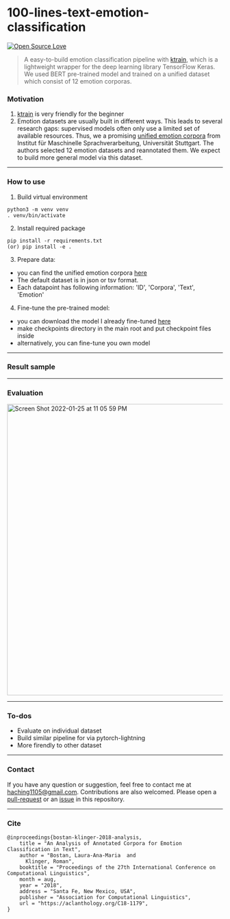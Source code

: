 100-lines-text-emotion-classification
============

<p align="left">
<a href="https://github.com/huaminghuangtw/<REPO-NAME>"><img src="https://badges.frapsoft.com/os/v3/open-source.svg?v=103" alt="Open Source Love"></a><br/>


> A easy-to-build emotion classification pipeline with [ktrain](https://github.com/amaiya/ktrain), which is a lightweight wrapper for the deep learning library TensorFlow Keras. We used BERT pre-trained model and trained on a unified dataset which consist of 12 emotion corporas. 

### Motivation 
  1. [ktrain](https://github.com/amaiya/ktrain) is very friendly for the beginner 
  2. Emotion datasets are usually built in different ways. This leads to several research gaps: supervised models often only use a limited set of available resources. Thus, we a promising [unified emotion corpora](https://www.ims.uni-stuttgart.de/forschung/ressourcen/korpora/unifyemotion/) from Institut für Maschinelle Sprachverarbeitung, Universität Stuttgart. The authors selected 12 emotion datasets and reannotated them. We expect to build more general model via this dataset.  
  
---

### How to use
1. Build virtual environment 
```
python3 -m venv venv
. venv/bin/activate
```
  
2. Install required package 
```
pip install -r requirements.txt
(or) pip install -e .
```
  
3. Prepare data:
 - you can find the unified emotion corpora [here](https://www.ims.uni-stuttgart.de/forschung/ressourcen/korpora/unifyemotion/)
 - The default dataset is in json or tsv format.
 - Each datapoint has following information: 'ID', 'Corpora', 'Text', 'Emotion'
  
4. Fine-tune the pre-trained model:
 - you can download the model I already fine-tuned [here](https://drive.google.com/drive/folders/1ENB_0JSyMnALlDlUkdGXR8Us_NwDiZ3v?usp=sharing)
 - make checkpoints directory in the main root and put checkpoint files inside
 - alternatively, you can fine-tune you own model 
  
---

### Result sample
  
  
---

### Evaluation 
  
  <img width="680" alt="Screen Shot 2022-01-25 at 11 05 59 PM" src="https://user-images.githubusercontent.com/82449718/151067623-34570fee-cc10-4d77-8532-774623a993f2.png">

---

### To-dos
- Evaluate on individual dataset 
- Build similar pipeline for via pytorch-lightning
- More firendly to other dataset
  
 

---

### Contact
If you have any question or suggestion, feel free to contact me at haching1105@gmail.com. Contributions are also welcomed. Please open a [pull-request](https://github.com/ChingYi-AX/text-emotion-classification/compare) or an [issue](https://github.com/ChingYi-AX/text-emotion-classification/issues/new) in this repository.

---
### Cite
```
@inproceedings{bostan-klinger-2018-analysis,
    title = "An Analysis of Annotated Corpora for Emotion Classification in Text",
    author = "Bostan, Laura-Ana-Maria  and
      Klinger, Roman",
    booktitle = "Proceedings of the 27th International Conference on Computational Linguistics",
    month = aug,
    year = "2018",
    address = "Santa Fe, New Mexico, USA",
    publisher = "Association for Computational Linguistics",
    url = "https://aclanthology.org/C18-1179",
}
```
